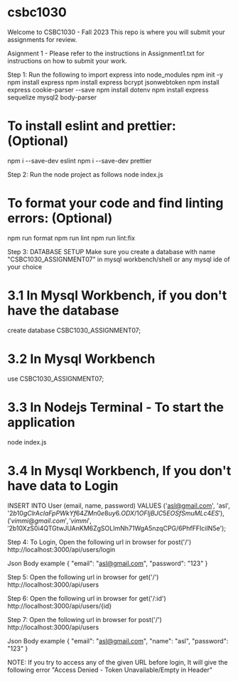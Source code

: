 # csbc1030

Welcome to CSBC1030 - Fall 2023
This repo is where you will submit your assignments for review.

Asignment 1 - Please refer to the instructions in Assignment1.txt for instructions on how to submit your work.

Step 1: Run the following to import express into node_modules
npm init -y
npm install express
npm install express bcrypt jsonwebtoken
npm install express cookie-parser --save
npm install dotenv
npm install express sequelize mysql2 body-parser

# To install eslint and prettier: (Optional)

npm i --save-dev eslint
npm i --save-dev prettier

Step 2: Run the node project as follows
node index.js

# To format your code and find linting errors: (Optional)

npm run format
npm run lint
npm run lint:fix

Step 3: DATABASE SETUP
Make sure you create a database with name "CSBC1030_ASSIGNMENT07" in mysql workbench/shell or any mysql ide of your choice

# 3.1 In Mysql Workbench, if you don't have the database

create database CSBC1030_ASSIGNMENT07;

# 3.2 In Mysql Workbench

use CSBC1030_ASSIGNMENT07;

# 3.3 In Nodejs Terminal - To start the application

node index.js

# 3.4 In Mysql Workbench, If you don't have data to Login

INSERT INTO User (email, name, password) VALUES
('asl@gmail.com', 'asl', '$2b$10$gClrAclaFpPWkYf64ZMn0e8uy6.ODX/1OFIjBJC5EOSfSmuMLc4ES'),
('vimmi@gmail.com', 'vimmi', '$2b$10$XzS0i4QTGtwJUAnKM6ZgSOLImNh71WgA5nzqCPG/6PhfFFIciIN5e');

Step 4: To Login, Open the following url in browser for post('/')
http://localhost:3000/api/users/login

Json Body example
{
"email": "asl@gmail.com",
"password": "123"
}

Step 5: Open the following url in browser for get('/')
http://localhost:3000/api/users

Step 6: Open the following url in browser for get('/:id')
http://localhost:3000/api/users/{id}

Step 7: Open the following url in browser for post('/')
http://localhost:3000/api/users

Json Body example
{
"email": "asl@gmail.com",
"name": "asl",
"password": "123"
}

NOTE:
If you try to access any of the given URL before login, It will give the following error
"Access Denied - Token Unavailable/Empty in Header"

